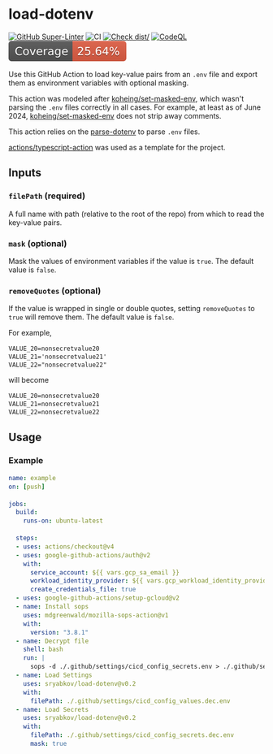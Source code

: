 # load-dotenv

[![GitHub Super-Linter](https://github.com/actions/typescript-action/actions/workflows/linter.yml/badge.svg)](https://github.com/super-linter/super-linter)
![CI](https://github.com/actions/typescript-action/actions/workflows/ci.yml/badge.svg)
[![Check dist/](https://github.com/actions/typescript-action/actions/workflows/check-dist.yml/badge.svg)](https://github.com/actions/typescript-action/actions/workflows/check-dist.yml)
[![CodeQL](https://github.com/actions/typescript-action/actions/workflows/codeql-analysis.yml/badge.svg)](https://github.com/actions/typescript-action/actions/workflows/codeql-analysis.yml)
[![Coverage](./badges/coverage.svg)](./badges/coverage.svg)

Use this GitHub Action to load key-value pairs from an `.env` file and export them as environment variables with optional masking.

This action was modeled after [koheing/set-masked-env], which wasn't parsing the `.env` files correctly in all cases. For example, at least as of June 2024, [koheing/set-masked-env] does not strip away comments.

This action relies on the [parse-dotenv](https://github.com/luqmanoop/parse-dotenv) to parse `.env` files.

[actions/typescript-action](https://github.com/actions/typescript-action) was used as a template for the project.

## Inputs

### `filePath` (required)

A full name with path (relative to the root of the repo) from which to read the key-value pairs.

### `mask` (optional)

Mask the values of environment variables if the value is `true`. The default value is `false`.

### `removeQuotes` (optional)

If the value is wrapped in single or double quotes, setting `removeQuotes` to `true` will remove them. The default value is `false`.

For example,

```env
VALUE_20=nonsecretvalue20
VALUE_21='nonsecretvalue21'
VALUE_22="nonsecretvalue22"
```

will become

```env
VALUE_20=nonsecretvalue20
VALUE_21=nonsecretvalue21
VALUE_22=nonsecretvalue22
```

## Usage

### Example

```yaml
name: example
on: [push]

jobs:
  build:
    runs-on: ubuntu-latest

  steps:
  - uses: actions/checkout@v4
  - uses: google-github-actions/auth@v2
    with:
      service_account: ${{ vars.gcp_sa_email }}
      workload_identity_provider: ${{ vars.gcp_workload_identity_provider }}
      create_credentials_file: true
  - uses: google-github-actions/setup-gcloud@v2
  - name: Install sops
    uses: mdgreenwald/mozilla-sops-action@v1
    with:
      version: "3.8.1"
  - name: Decrypt file
    shell: bash
    run: |
      sops -d ./.github/settings/cicd_config_secrets.env > ./.github/settings/cicd_config_secrets.dec.env
  - name: Load Settings
    uses: sryabkov/load-dotenv@v0.2
    with:
      filePath: ./.github/settings/cicd_config_values.dec.env
  - name: Load Secrets
    uses: sryabkov/load-dotenv@v0.2
    with:
      filePath: ./.github/settings/cicd_config_secrets.dec.env
      mask: true

```

[koheing/set-masked-env]: https://github.com/koheing/set-masked-env
